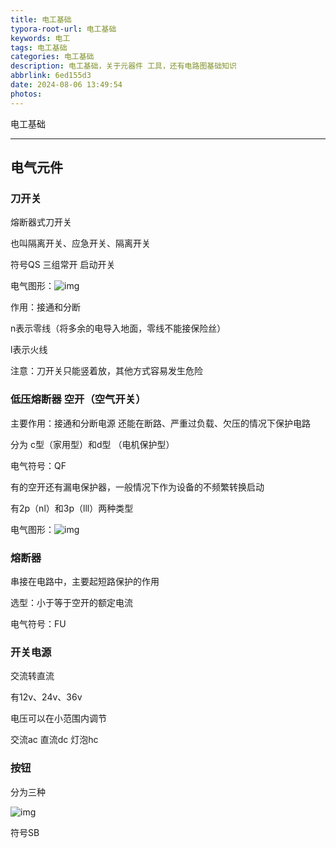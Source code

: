 ```yaml
---
title: 电工基础
typora-root-url: 电工基础
keywords: 电工
tags: 电工基础
categories: 电工基础
description: 电工基础，关于元器件 工具，还有电路图基础知识
abbrlink: 6ed155d3
date: 2024-08-06 13:49:54
photos:
---
```


电工基础

<!--more-->

------

## 电气元件

### 刀开关

熔断器式刀开关

也叫隔离开关、应急开关、隔离开关

符号QS 三组常开 启动开关

电气图形：![img](刀开关.png)

作用：接通和分断

n表示零线（将多余的电导入地面，零线不能接保险丝）

l表示火线

注意：刀开关只能竖着放，其他方式容易发生危险

### 低压熔断器 空开（空气开关）

主要作用：接通和分断电源  还能在断路、严重过负载、欠压的情况下保护电路

分为 c型（家用型）和d型 （电机保护型）

电气符号：QF	

有的空开还有漏电保护器，一般情况下作为设备的不频繁转换启动

有2p（nl）和3p（lll）两种类型

电气图形：![img](空气开关.png)

### 熔断器

串接在电路中，主要起短路保护的作用

选型：小于等于空开的额定电流

电气符号：FU

### 开关电源

交流转直流

有12v、24v、36v

电压可以在小范围内调节

交流ac  直流dc 灯泡hc

### 按钮

分为三种

![img](按钮.jpg)

符号SB

